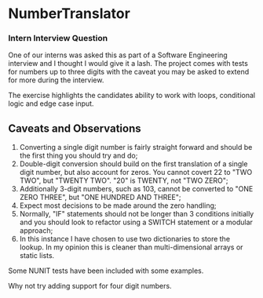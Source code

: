 # NumberTranslator

### Intern Interview Question

One of our interns was asked this as part of a Software Engineering interview and I thought I would give it a lash. 
The project comes with tests for numbers up to three digits with the caveat you may be asked to extend for more during the interview.

The exercise highlights the candidates ability to work with loops, conditional logic and edge case input. 

## Caveats and Observations
1. Converting a single digit number is fairly straight forward and should be the first thing you should try and do;
1. Double-digit conversion should build on the first translation of a single digit number, but also account for zeros. You cannot covert 22 to "TWO TWO", but "TWENTY TWO". "20" is TWENTY, not "TWO ZERO";
1. Additionally 3-digit numbers, such as 103, cannot be converted to "ONE ZERO THREE", but "ONE HUNDRED AND THREE";
1. Expect most decisions to be made around the zero handling;
1. Normally, "IF" statements should not be longer than 3 conditions initially and you should look to refactor using a SWITCH statement or a modular approach;
1. In this instance I have chosen to use two dictionaries to store the lookup. In my opinion this is cleaner than multi-dimensional arrays or static lists.

Some NUNIT tests have been included with some examples.

Why not try adding support for four digit numbers.